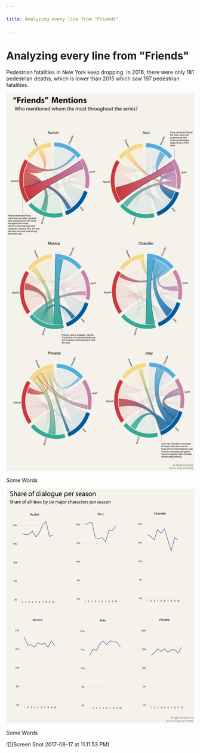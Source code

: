 ```yaml
---

title: Analyzing every line from "Friends"

---
```


# Analyzing every line from "Friends"

Pedestrian fatalities in New York keep dropping. In 2016, there were only 181 pedestrian deaths, which is lower than 2015 which saw 197 pedestrian fatalities.

![](Friends-mentions.png)

Some Words

![](Share_of_dialogue.png)

Some Words

![](Screen Shot 2017-08-17 at 11.11.53 PM)

